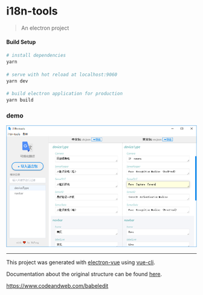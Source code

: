# i18n-tools

> An electron project

#### Build Setup

``` bash
# install dependencies
yarn

# serve with hot reload at localhost:9060
yarn dev

# build electron application for production
yarn build
```

### demo
<img src="./static/i18n-demo.png"> 

---

This project was generated with [electron-vue](https://github.com/SimulatedGREG/electron-vue) using [vue-cli](https://github.com/vuejs/vue-cli). 

Documentation about the original structure can be found [here](https://simulatedgreg.gitbooks.io/electron-vue/content/index.html).

https://www.codeandweb.com/babeledit